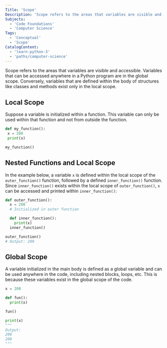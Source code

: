 ```yaml
---
Title: 'Scope'
Description: 'Scope refers to the areas that variables are visible and accessible.'
Subjects:
  - 'Code Foundations'
  - 'Computer Science'
Tags:
  - 'Conceptual'
  - 'Scope'
CatalogContent:
  - 'learn-python-3'
  - 'paths/computer-science'
---
```


Scope refers to the areas that variables are visible and accessible. Variables that can be accessed anywhere in a Python program are in the global scope. Conversely, variables that are defined within the body of structures like classes and methods exist only in the local scope.

## Local Scope

Suppose a variable is initialized within a function. This variable can only be used within that function and not from outside the function.

```py
def my_function():
 x = 200
 print(x)

my_function()
```

## Nested Functions and Local Scope

In the example below, a variable `x` is defined within the local scope of the `outer_function()` function, followed by a defined `inner_function()` function. Since `inner_function()` exists within the local scope of `outer_function()`, `x` can be accessed and printed within `inner_function()`:

```py
def outer_function():
  x = 200
  # Initialized in outer function

  def inner_function():
    print(x)
  inner_function()

outer_function()
# Output: 200
```

## Global Scope

A variable initialized in the main body is defined as a global variable and can be used anywhere in the code, including nested blocks, loops, etc. This is because these variables exist in the global scope of the code.

```py
x = 200

def fun():
  print(x)

fun()

print(x)
"""
Output:
200
200
"""
```
